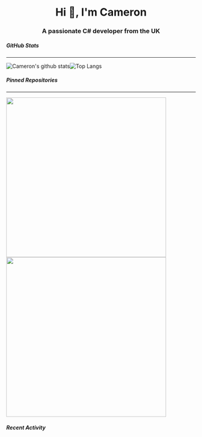 <h1 align="center">Hi 👋, I'm Cameron</h1>
<h3 align="center">A passionate C# developer from the UK</h3>

##### GitHub Stats
---

![Cameron's github stats](https://github-readme-stats.cameron-stuart.vercel.app/api?username=cameron-stuart&show_icons=true&count_private=true&include_all_commits=true&hide=contribs&line_height=31&hide_title=true&theme=dracula)![Top Langs](https://github-readme-stats.cameron-stuart.vercel.app/api/top-langs/?username=Cameron-Stuart&layout=compact&card_width=309&theme=dracula)

##### Pinned Repositories
---
<a href="https://github.com/Cameron-Stuart/WSL-DistroLauncher-Manjaro-Architect">
  <img width="425" src="https://github-readme-stats.vercel.app/api/pin/?username=Cameron-Stuart&repo=WSL-DistroLauncher-Manjaro-Architect&theme=dracula&hide_border=true" />
</a>
<a href="https://github.com/Cameron-Stuart/GPlayEdge">
  <img width="425" src="https://github-readme-stats.vercel.app/api/pin/?username=Cameron-Stuart&repo=GPlayEdge&theme=dracula&hide_border=true" />
</a>

##### Recent Activity

<!--START_SECTION:activity-->
<!--END_SECTION:activity-->
